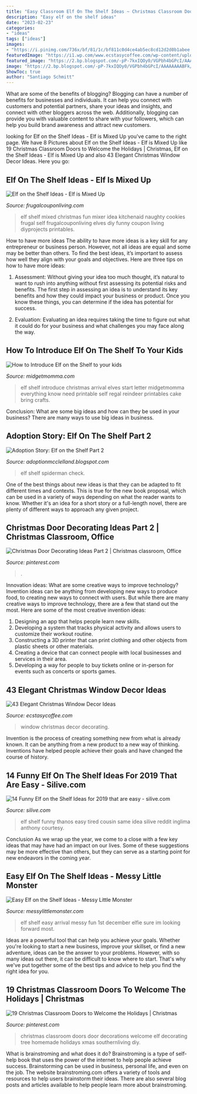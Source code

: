 ```yaml
---
title: "Easy Classroom Elf On The Shelf Ideas ~ Christmas Classroom Doors Door Decorations Welcome Elf Decorating Tree Homemade Holidays Xmas Southernliving Diy"
description: "Easy elf on the shelf ideas"
date: "2023-02-23"
categories:
- "ideas"
tags: ["ideas"]
images:
- "https://i.pinimg.com/736x/bf/81/1c/bf811c0d4ce4ab5ec8cd12d2d0b1abee.jpg"
featuredImage: "https://i1.wp.com/www.ecstasycoffee.com/wp-content/uploads/2016/10/Christmas-window-decorating-ideas.jpg?resize=550%2C730&amp;ssl=1"
featured_image: "https://2.bp.blogspot.com/-pP-7kxIQOy0/VGPbh4bGPcI/AAAAAAAABFk/JH7WeOQL_Rk/s1600/1500975_10151925407443089_1180067593_o.jpg"
image: "https://2.bp.blogspot.com/-pP-7kxIQOy0/VGPbh4bGPcI/AAAAAAAABFk/JH7WeOQL_Rk/s1600/1500975_10151925407443089_1180067593_o.jpg"
ShowToc: true
author: "Santiago Schmitt"
---
```



What are some of the benefits of blogging?
Blogging can have a number of benefits for businesses and individuals. It can help you connect with customers and potential partners, share your ideas and insights, and connect with other bloggers across the web. Additionally, blogging can provide you with valuable content to share with your followers, which can help you build brand awareness and attract new customers.

	

		
looking for Elf on the Shelf Ideas - Elf is Mixed Up you've came to the right page. We have 8 Pictures about Elf on the Shelf Ideas - Elf is Mixed Up like 19 Christmas Classroom Doors to Welcome the Holidays | Christmas, Elf on the Shelf Ideas - Elf is Mixed Up and also 43 Elegant Christmas Window Decor Ideas. Here you go:
		
    
## Elf On The Shelf Ideas - Elf Is Mixed Up

<img loading=lazy src="https://www.frugalcouponliving.com/wp-content/uploads/2014/11/elf-on-the-shelf-ideas-mixer-frugal-coupon-living.jpg" onerror="this.onerror=null;this.src='https://tse3.mm.bing.net/th?id=OIP.0Mme6yxn0eVbZH59CxIGdwHaLH&amp;pid=15.1';" alt="Elf on the Shelf Ideas - Elf is Mixed Up">

_Source: frugalcouponliving.com_

>elf shelf mixed christmas fun mixer idea kitchenaid naughty cookies frugal self frugalcouponliving elves diy funny coupon living diyprojects printables. 

	

How to have more ideas
The ability to have more ideas is a key skill for any entrepreneur or business person. However, not all ideas are equal and some may be better than others. To find the best ideas, it’s important to assess how well they align with your goals and objectives. Here are three tips on how to have more ideas:
1. Assessment: Without giving your idea too much thought, it’s natural to want to rush into anything without first assessing its potential risks and benefits. The first step in assessing an idea is to understand its key benefits and how they could impact your business or product. Once you know these things, you can determine if the idea has potential for success.

2. Evaluation: Evaluating an idea requires taking the time to figure out what it could do for your business and what challenges you may face along the way.

    
## How To Introduce Elf On The Shelf To Your Kids

<img loading=lazy src="https://www.midgetmomma.com/wp-content/uploads/2014/11/photo-how-to-indroduce-elf-on-the-shelf-11.jpg" onerror="this.onerror=null;this.src='https://tse4.mm.bing.net/th?id=OIP.1CpoLF4qj2A4YNjkLM-9ZQHaJ4&amp;pid=15.1';" alt="How to Introduce Elf on the Shelf to your kids">

_Source: midgetmomma.com_

>elf shelf introduce christmas arrival elves start letter midgetmomma everything know need printable self regal reindeer printables cake bring crafts. 

	

Conclusion: What are some big ideas and how can they be used in your business?
There are many ways to use big ideas in business.

    
## Adoption Story: Elf On The Shelf Part 2

<img loading=lazy src="http://3.bp.blogspot.com/-R4RFljNvhOM/UMdQVZQIVmI/AAAAAAAADVU/Wxfq_dPooKQ/s1600/074.JPG" onerror="this.onerror=null;this.src='https://tse3.mm.bing.net/th?id=OIP.Gh6cA1alx-7f81Vr1hjRLAHaLE&amp;pid=15.1';" alt="Adoption Story: Elf on the Shelf Part 2">

_Source: adoptionmcclelland.blogspot.com_

>elf shelf spiderman check. 

	

One of the best things about new ideas is that they can be adapted to fit different times and contexts. This is true for the new book proposal, which can be used in a variety of ways depending on what the reader wants to know. Whether it's an idea for a short story or a full-length novel, there are plenty of different ways to approach any given project.

    
## Christmas Door Decorating Ideas Part 2 | Christmas Classroom, Office

<img loading=lazy src="https://i.pinimg.com/736x/ff/aa/0e/ffaa0e101b39cc5ad68c99b780bc3e7f.jpg" onerror="this.onerror=null;this.src='https://tse3.mm.bing.net/th?id=OIP.IAf6IKWiJvfozJIS4AwshwHaJ4&amp;pid=15.1';" alt="Christmas Door Decorating Ideas Part 2 | Christmas classroom, Office">

_Source: pinterest.com_

>. 

	

Innovation ideas: What are some creative ways to improve technology?
Invention ideas can be anything from developing new ways to produce food, to creating new ways to connect with users. But while there are many creative ways to improve technology, there are a few that stand out the most. Here are some of the most creative invention ideas:
1. Designing an app that helps people learn new skills.
2. Developing a system that tracks physical activity and allows users to customize their workout routine.
3. Constructing a 3D printer that can print clothing and other objects from plastic sheets or other materials.
4. Creating a device that can connect people with local businesses and services in their area.
5. Developing a way for people to buy tickets online or in-person for events such as concerts or sports games.

    
## 43 Elegant Christmas Window Decor Ideas

<img loading=lazy src="https://i1.wp.com/www.ecstasycoffee.com/wp-content/uploads/2016/10/Christmas-window-decorating-ideas.jpg?resize=550%2C730&amp;ssl=1" onerror="this.onerror=null;this.src='https://tse1.mm.bing.net/th?id=OIP.n6Bta0rtk2H_u4OIMRBPcAHaJ1&amp;pid=15.1';" alt="43 Elegant Christmas Window Decor Ideas">

_Source: ecstasycoffee.com_

>window christmas decor decorating. 

	

Invention is the process of creating something new from what is already known. It can be anything from a new product to a new way of thinking. Inventions have helped people achieve their goals and have changed the course of history.

    
## 14 Funny Elf On The Shelf Ideas For 2019 That Are Easy - Silive.com

<img loading=lazy src="https://www.silive.com/resizer/zv4yrNC6Uou2VH4djsw9ft_czKM=/450x0/smart/arc-anglerfish-arc2-prod-advancelocal.s3.amazonaws.com/public/JTWTL5CGLZHELL2GRSYK2Y542Q.jpg" onerror="this.onerror=null;this.src='https://tse3.mm.bing.net/th?id=OIP.qVqaPOajoBLmnp3dgumbiAAAAA&amp;pid=15.1';" alt="14 Funny Elf on the Shelf Ideas for 2019 that are easy - silive.com">

_Source: silive.com_

>elf shelf funny thanos easy tired cousin same idea silive reddit inglima anthony courtesy. 

	

Conclusion
As we wrap up the year, we come to a close with a few key ideas that may have had an impact on our lives. Some of these suggestions may be more effective than others, but they can serve as a starting point for new endeavors in the coming year.

    
## Easy Elf On The Shelf Ideas - Messy Little Monster

<img loading=lazy src="https://2.bp.blogspot.com/-pP-7kxIQOy0/VGPbh4bGPcI/AAAAAAAABFk/JH7WeOQL_Rk/s1600/1500975_10151925407443089_1180067593_o.jpg" onerror="this.onerror=null;this.src='https://tse1.mm.bing.net/th?id=OIP.pcL_-hWkR_cXJtW53ak1KwHaJ4&amp;pid=15.1';" alt="Easy Elf on the Shelf Ideas - Messy Little Monster">

_Source: messylittlemonster.com_

>elf shelf easy arrival messy fun 1st december elfie sure im looking forward most. 

	

Ideas are a powerful tool that can help you achieve your goals. Whether you're looking to start a new business, improve your skillset, or find a new adventure, ideas can be the answer to your problems. However, with so many ideas out there, it can be difficult to know where to start. That's why we've put together some of the best tips and advice to help you find the right idea for you.

    
## 19 Christmas Classroom Doors To Welcome The Holidays | Christmas

<img loading=lazy src="https://i.pinimg.com/736x/bf/81/1c/bf811c0d4ce4ab5ec8cd12d2d0b1abee.jpg" onerror="this.onerror=null;this.src='https://tse2.mm.bing.net/th?id=OIP.Y32XwqkXCro9HF7c3nV8hwHaLH&amp;pid=15.1';" alt="19 Christmas Classroom Doors to Welcome the Holidays | Christmas">

_Source: pinterest.com_

>christmas classroom doors door decorations welcome elf decorating tree homemade holidays xmas southernliving diy. 

	

What is brainstroming and what does it do?
Brainstroming is a type of self-help book that uses the power of the internet to help people achieve success. Brainstorming can be used in business, personal life, and even on the job. The website brainstroming.com offers a variety of tools and resources to help users brainstorm their ideas. There are also several blog posts and articles available to help people learn more about brainstroming.

